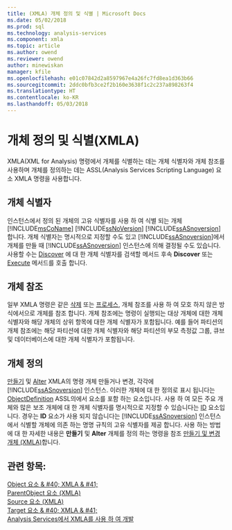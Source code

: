 ```yaml
---
title: (XMLA) 개체 정의 및 식별 | Microsoft Docs
ms.date: 05/02/2018
ms.prod: sql
ms.technology: analysis-services
ms.component: xmla
ms.topic: article
ms.author: owend
ms.reviewer: owend
author: minewiskan
manager: kfile
ms.openlocfilehash: e01c07842d2a8597967e4a26fc7fd8ea1d363b66
ms.sourcegitcommit: 2ddc0bfb3ce2f2b160e3638f1c2c237a898263f4
ms.translationtype: HT
ms.contentlocale: ko-KR
ms.lasthandoff: 05/03/2018
---
```

# <a name="defining-and-identifying-objects-xmla"></a>개체 정의 및 식별(XMLA)
  XMLA(XML for Analysis) 명령에서 개체를 식별하는 데는 개체 식별자와 개체 참조를 사용하며 개체를 정의하는 데는 ASSL(Analysis Services Scripting Language) 요소 XMLA 명령을 사용합니다.  
  
## <a name="object-identifiers"></a>개체 식별자  
 인스턴스에서 정의 된 개체의 고유 식별자를 사용 하 여 식별 되는 개체 [!INCLUDE[msCoName](../../includes/msconame-md.md)] [!INCLUDE[ssNoVersion](../../includes/ssnoversion-md.md)] [!INCLUDE[ssASnoversion](../../includes/ssasnoversion-md.md)]합니다. 개체 식별자는 명시적으로 지정할 수도 있고 [!INCLUDE[ssASnoversion](../../includes/ssasnoversion-md.md)]에서 개체를 만들 때 [!INCLUDE[ssASnoversion](../../includes/ssasnoversion-md.md)] 인스턴스에 의해 결정될 수도 있습니다. 사용할 수는 [Discover](../../analysis-services/xmla/xml-elements-methods-discover.md) 에 대 한 개체 식별자를 검색할 메서드 후속 **Discover** 또는 [Execute](../../analysis-services/xmla/xml-elements-methods-execute.md) 메서드를 호출 합니다.  
  
## <a name="object-references"></a>개체 참조  
 일부 XMLA 명령은 같은 [삭제](../../analysis-services/xmla/xml-elements-commands/delete-element-xmla.md) 또는 [프로세스](../../analysis-services/xmla/xml-elements-commands/process-element-xmla.md), 개체 참조를 사용 하 여 모호 하지 않은 방식에서으로 개체를 참조 합니다. 개체 참조에는 명령이 실행되는 대상 개체에 대한 개체 식별자와 해당 개체의 상위 항목에 대한 개체 식별자가 포함됩니다. 예를 들어 파티션의 개체 참조에는 해당 파티션에 대한 개체 식별자와 해당 파티션의 부모 측정값 그룹, 큐브 및 데이터베이스에 대한 개체 식별자가 포함됩니다.  
  
## <a name="object-definitions"></a>개체 정의  
 [만들기](../../analysis-services/xmla/xml-elements-commands/create-element-xmla.md) 및 [Alter](../../analysis-services/xmla/xml-elements-commands/alter-element-xmla.md) XMLA의 명령 개체 만들거나 변경, 각각에 [!INCLUDE[ssASnoversion](../../includes/ssasnoversion-md.md)] 인스턴스. 이러한 개체에 대 한 정의로 표시 됩니다는 [ObjectDefinition](../../analysis-services/xmla/xml-elements-properties/objectdefinition-element-xmla.md) ASSL의에서 요소를 포함 하는 요소입니다. 사용 하 여 모든 주요 개체와 많은 보조 개체에 대 한 개체 식별자를 명시적으로 지정할 수 있습니다는 [ID](../../analysis-services/xmla/xml-elements-properties/id-element-xmla.md) 요소입니다. 경우는 **ID** 요소가 사용 되지 않습니다는 [!INCLUDE[ssASnoversion](../../includes/ssasnoversion-md.md)] 인스턴스에서 식별할 개체에 의존 하는 명명 규칙의 고유 식별자를 제공 합니다. 사용 하는 방법에 대 한 자세한 내용은 **만들기** 및 **Alter** 개체를 정의 하는 명령을 참조 [만들기 및 변경 개체 &#40;XMLA&#41;](../../analysis-services/multidimensional-models-scripting-language-assl-xmla/creating-and-altering-objects-xmla.md)합니다.  
  
## <a name="see-also"></a>관련 항목:  
 [Object 요소 & #40; XMLA & #41;](../../analysis-services/xmla/xml-elements-properties/object-element-xmla.md)   
 [ParentObject 요소 &#40;XMLA&#41;](../../analysis-services/xmla/xml-elements-properties/parentobject-element-xmla.md)   
 [Source 요소 &#40;XMLA&#41;](../../analysis-services/xmla/xml-elements-properties/source-element-xmla.md)   
 [Target 요소 & #40; XMLA & #41;](../../analysis-services/xmla/xml-elements-properties/target-element-xmla.md)   
 [Analysis Services에서 XMLA를 사용 하 여 개발](../../analysis-services/multidimensional-models-scripting-language-assl-xmla/developing-with-xmla-in-analysis-services.md)  
  
  
